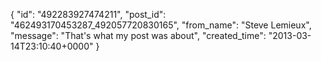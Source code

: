  {
   "id": "492283927474211",
   "post_id": "462493170453287_492057720830165",
   "from_name": "Steve Lemieux",
   "message": "That's what my post was about",
   "created_time": "2013-03-14T23:10:40+0000"
 }
